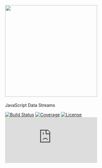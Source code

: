 # <a href="https://tributaryjs.readthedocs.io"><img src="https://raw.githubusercontent.com/timkpaine/tributary/main/docs/img/icon.png" width="300"></a>
JavaScript Data Streams

[![Build Status](https://github.com/timkpaine/tributary.js/workflows/Build%20Status/badge.svg?branch=main)](https://github.com/timkpaine/tributary.js/actions?query=workflow%3A%22Build+Status%22)
[![Coverage](https://codecov.io/gh/timkpaine/tributary.js/branch/main/graph/badge.svg)](https://codecov.io/gh/timkpaine/tributary.js)
[![License](https://img.shields.io/github/license/timkpaine/tributary.js.svg)](https://github.com/timkpaine/tributary.js/)
[![npm](https://img.shields.io/npm/v/tributary.js)](https://www.npmjs.com/package/tributary.js)

